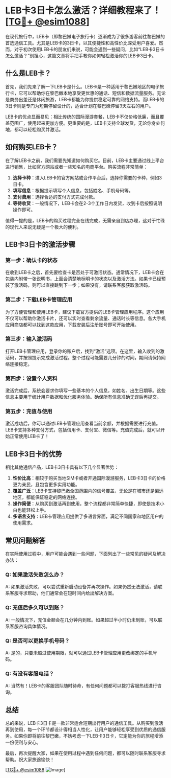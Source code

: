 # LEB卡3日卡怎么激活？详细教程来了！[[TG💪+ @esim1088](https://t.me/s/esim1088)]

在现代旅行中，LEB卡（即黎巴嫩电子旅行卡）逐渐成为了很多游客前往黎巴嫩的首选通信工具。尤其是LEB卡的3日卡，以其便捷性和高性价比深受用户喜爱。然而，对于初次使用LEB卡的朋友们来说，可能会遇到一些疑问，比如“LEB卡3日卡怎么激活？”别担心，这篇文章将手把手教你如何轻松激活你的LEB卡3日卡。

## 什么是LEB卡？

首先，我们先来了解一下LEB卡是什么。LEB卡是一种适用于黎巴嫩地区的电子旅行卡，它可以帮助你在黎巴嫩本地享受更优惠的通话、短信和数据流量服务。无论是商务出差还是休闲旅游，LEB卡都能为你提供稳定可靠的网络支持。而LEB卡的3日卡则是专门为短期停留设计的，适合计划在黎巴嫩停留3天左右的用户。

LEB卡的优点显而易见：相比传统的国际漫游套餐，LEB卡不仅价格低廉，而且覆盖范围广，使用起来更加方便。更重要的是，LEB卡支持全球发货，无论你身处何地，都可以轻松购买并激活。

## 如何购买LEB卡？

在了解LEB卡之前，我们需要先知道如何购买它。目前，LEB卡主要通过线上平台进行销售，比如官方网站或者一些知名的电商平台。购买流程非常简单：

1. **选择卡种**：进入LEB卡的官方网站或合作平台后，选择你需要的卡种，例如3日卡。
2. **填写信息**：根据提示填写个人信息，包括姓名、手机号码等。
3. **支付费用**：选择合适的支付方式完成付款。
4. **等待收货**：一般情况下，LEB卡会在2-3个工作日内发货，收到卡后按照说明操作即可。

值得一提的是，LEB卡的购买过程完全在线完成，无需亲自到店办理，这对于忙碌的现代人来说无疑是一个极大的便利。

## LEB卡3日卡的激活步骤

### 第一步：确认卡的状态

在收到LEB卡之后，首先要检查卡是否处于可激活状态。通常情况下，LEB卡会在包装内附带一张说明书，上面会清楚地标明卡的状态以及激活方法。如果卡已经预装了激活码，则可以直接跳到下一步；如果没有，请联系客服获取激活码。

### 第二步：下载LEB卡管理应用

为了方便管理和使用LEB卡，建议下载官方提供的LEB卡管理应用程序。这个应用不仅可以帮助你激活卡片，还可以实时查看剩余流量、通话时长等信息。各大手机应用商店都可以找到这款应用，下载安装后注册账号即可开始使用。

### 第三步：输入激活码

打开LEB卡管理应用，登录你的账户后，找到“激活”选项。在这里，输入收到的激活码，并按照提示完成激活过程。整个过程可能需要几分钟的时间，期间请保持网络连接稳定。

### 第四步：设置个人资料

激活完成后，系统会要求你填写一些基本的个人信息，如姓名、出生日期等。这些信息主要用于统计用户数据和优化服务体验。确保所有信息准确无误后再提交。

### 第五步：充值与使用

激活成功后，你可以通过LEB卡管理应用查看当前余额，并根据需要进行充值。LEB卡支持多种支付方式，包括信用卡、支付宝、微信等。充值完成后，就可以开始正常使用LEB卡了！

## LEB卡3日卡的优势

相比其他通信产品，LEB卡3日卡具有以下几个显著优势：

1. **性价比高**：相较于购买当地SIM卡或者开通国际漫游服务，LEB卡3日卡的价格更为亲民，且包含更多实用功能。
2. **覆盖广泛**：LEB卡支持黎巴嫩全国范围内的信号覆盖，无论是在城市还是偏远地区，都能保证稳定的网络连接。
3. **操作简便**：从购买到激活再到使用，整个流程都非常简单快捷，即使是技术小白也能轻松上手。
4. **多语言支持**：LEB卡管理应用提供了多语言界面，满足不同国家和地区用户的使用需求。

## 常见问题解答

在实际使用过程中，用户可能会遇到一些问题，下面列出了一些常见的疑问及解决办法：

### Q: 如果激活失败怎么办？

A: 如果激活失败，可以尝试重新启动设备并再次操作。如果仍然无法激活，请联系客服寻求帮助，他们通常会在短时间内给出解决方案。

### Q: 充值后多久可以到账？

A: 一般情况下，充值金额会在几分钟内到账。如果超过半小时仍未到账，可以联系客服咨询具体情况。

### Q: 是否可以更换手机号码？

A: 是的，只要未超过使用期限，就可以通过LEB卡管理应用更改绑定的手机号码。

### Q: 有没有客服电话？

A: 当然有！LEB卡的客服团队随时待命，有任何问题都可以拨打客服热线进行咨询。

## 总结

总的来说，LEB卡3日卡是一款非常适合短期出行用户的通信工具。从购买到激活再到使用，每一个环节都设计得相当人性化，让用户能够轻松享受到优质的通信服务。如果你即将前往黎巴嫩，不妨考虑一下LEB卡3日卡，它定能为你的旅程增添一份便利与安心。

最后，再次提醒大家，如果在使用过程中遇到任何问题，都可以随时联系客服寻求帮助。祝大家旅途愉快！

[[TG💪+ @esim1088](https://t.me/s/esim1088) ![Image](https://i.postimg.cc/4NQfJmqS/Snipaste-2025-05-13-00-14-12.png)]